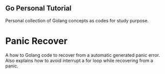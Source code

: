 ## Go Personal Tutorial
Personal collection of Golang concepts as codes for study purpose.

# Panic Recover
A how to Golang code to recover from a automatic generated panic error.
Also explains how to avoid interrupt a for loop while recovering from a panic.